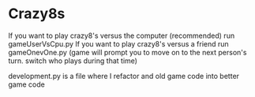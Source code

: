 # Crazy8s
If you want to play crazy8's versus the computer (recommended) run gameUserVsCpu.py
If you want to play crazy8's versus a friend run gameOnevOne.py (game will prompt you to move on to the next person's turn. switch who plays during that time)

development.py is a file where I refactor and old game code into better game code
